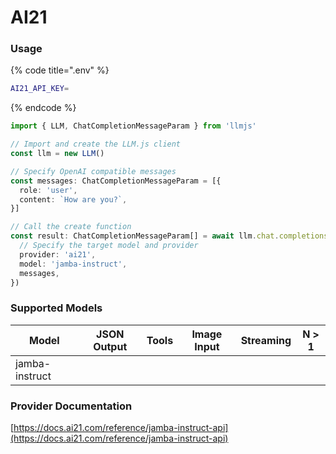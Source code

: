 # AI21

### Usage

{% code title=".env" %}
```bash
AI21_API_KEY=
```
{% endcode %}

```typescript
import { LLM, ChatCompletionMessageParam } from 'llmjs'

// Import and create the LLM.js client
const llm = new LLM()

// Specify OpenAI compatible messages
const messages: ChatCompletionMessageParam = [{
  role: 'user',
  content: `How are you?`,
}]

// Call the create function
const result: ChatCompletionMessageParam[] = await llm.chat.completions.create({
  // Specify the target model and provider
  provider: 'ai21',
  model: 'jamba-instruct',
  messages,
})
```

### Supported Models

| Model          | JSON Output | Tools | Image Input | Streaming | N > 1 |
| -------------- | ----------- | ----- | ----------- | --------- | ----- |
| jamba-instruct |             |       |             |           |       |



### Provider Documentation

[https://docs.ai21.com/reference/jamba-instruct-api](https://docs.ai21.com/reference/jamba-instruct-api)
